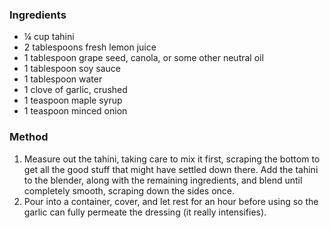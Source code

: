 ### Ingredients

* ¼ cup tahini
* 2 tablespoons fresh lemon juice
* 1 tablespoon grape seed, canola, or some other neutral oil
* 1 tablespoon soy sauce
* 1 tablespoon water
* 1 clove of garlic, crushed
* 1 teaspoon maple syrup
* 1 teaspoon minced onion

### Method

1. Measure out the tahini, taking care to mix it first, scraping the bottom to get all the good stuff that might have settled down there. Add the tahini to the blender, along with the remaining ingredients, and blend until completely smooth, scraping down the sides once. 
2. Pour into a container, cover, and let rest for an hour before using so the garlic can fully permeate the dressing (it really intensifies). 